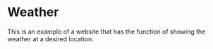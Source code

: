 # Weather

This is an examplo of a website that has the function of showing the weather at a desired location. 
